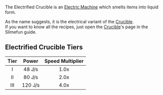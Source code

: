The Electrified Crucible is an [Electric Machine](https://github.com/Slimefun/Slimefun4/wiki/Electric-Machines) which smelts items into liquid form.

As the name suggests, it is the electrical variant of the [Crucible](https://github.com/Slimefun/Slimefun4/wiki/Crucible).  
If you want to know all the recipes, just open the [Crucible](https://github.com/Slimefun/Slimefun4/wiki/Crucible)'s page in the Slimefun guide.

## Electrified Crucible Tiers

| Tier |  Power  | Speed Multiplier |
|:----:|:-------:|:----------------:|
|  I   | 48 J/s  |       1.0x       |
|  II  | 80 J/s  |       2.0x       |
| III  | 120 J/s |       4.0x       |